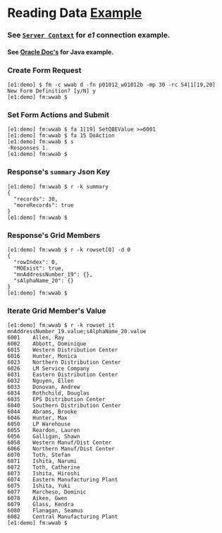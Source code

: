 # Reading Data [Example](../README.md#examples)

### See [`Server Context`](./cmd-sv.md#examples) for _e1_ connection example.


#### See [Oracle Doc's](https://docs.oracle.com/cd/E53430_01/EOTJC/perform_ais_formsvc_calls.htm#EOTJC178) for Java example.

### Create Form Request
```
[e1:demo] $ fm -c wwab d -fn p01012_w01012b -mp 30 -rc 54|1[19,20]
New Form Definition? [y/N] y
[e1:demo] fm:wwab $ 
```

### Set Form Actions and Submit
```
[e1:demo] fm:wwab $ fa 1[19] SetQBEValue >=6001
[e1:demo] fm:wwab $ fa 15 DoAction
[e1:demo] fm:wwab $ s
-Responses 1.
[e1:demo] fm:wwab $ 
```

### Response's `summary` Json Key
```
[e1:demo] fm:wwab $ r -k summary
{
  "records": 30,
  "moreRecords": true
}
[e1:demo] fm:wwab $                                
```

### Response's Grid Members
```
[e1:demo] fm:wwab $ r -k rowset[0] -d 0
{
  "rowIndex": 0,
  "MOExist": true,
  "mnAddressNumber_19": {},
  "sAlphaName_20": {}
}
[e1:demo] fm:wwab $ 
```

### Iterate Grid Member's Value
```
[e1:demo] fm:wwab $ r -k rowset it mnAddressNumber_19.value;sAlphaName_20.value
6001	Allen, Ray	
6002	Abbott, Dominique	
6015	Western Distribution Center	
6016	Hunter, Monica	
6023	Northern Distribution Center	
6026	LM Service Company	
6031	Eastern Distribution Center	
6032	Nguyen, Ellen	
6033	Donovan, Andrew	
6034	Rothchild, Douglas	
6035	EPS Distribution Center	
6040	Southern Distribution Center	
6044	Abrams, Brooke	
6046	Hunter, Max	
6050	LP Warehouse	
6055	Reardon, Lauren	
6056	Galligan, Shawn	
6058	Western Manuf/Dist Center	
6066	Northern Manuf/Dist Center	
6070	Toth, Stefan	
6071	Ishita, Narumi	
6072	Toth, Catherine	
6073	Ishita, Hiroshi	
6074	Eastern Manufacturing Plant	
6075	Ishita, Yuki	
6077	Marcheso, Dominic	
6078	Aiken, Gwen	
6079	Glass, Kendra	
6080	Flanagan, Seamus	
6082	Central Manufacturing Plant	
[e1:demo] fm:wwab $ 
```
